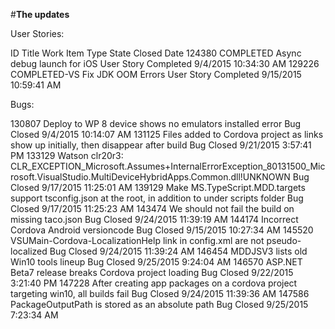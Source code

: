 <properties pageTitle="Release Notes for Update 3"
  description="Release notes for Update 3 of Visual Studio 2015 Tools for Apache Cordova"
  services=""
  documentationCenter=""
  authors="kirupa" />
  <tags
     ms.service="na"
     ms.devlang="javascript"
     ms.topic="article"
     ms.tgt_pltfrm="mobile-multiple"
     ms.workload="na"
     ms.date="10/09/2015"
     ms.author="kirupac"/>

#**The updates**

 
User Stories:
 
ID  Title Work Item Type  State Closed Date
124380 
COMPLETED Async debug launch for iOS  User Story  Completed 9/4/2015 10:34:30 AM
129226 
COMPLETED-VS Fix JDK OOM Errors  User Story  Completed 9/15/2015 10:59:41 AM
 
Bugs:
 
130807 
Deploy to WP 8 device shows no emulators installed error  Bug Closed  9/4/2015 10:14:07 AM
131125 
Files added to Cordova project as links show up initially, then disappear after build Bug Closed  9/21/2015 3:57:41 PM
133129 
Watson clr20r3: CLR_EXCEPTION_Microsoft.Assumes+InternalErrorException_80131500_Microsoft.VisualStudio.MultiDeviceHybridApps.Common.dll!UNKNOWN Bug Closed  9/17/2015 11:25:01 AM
139129 
Make MS.TypeScript.MDD.targets support tsconfig.json at the root, in addition to under scripts folder Bug Closed  9/17/2015 11:25:23 AM
143474 
We should not fail the build on missing taco.json Bug Closed  9/24/2015 11:39:19 AM
144174 
Incorrect Cordova Android versioncode Bug Closed  9/15/2015 10:27:34 AM
145520 
VSUMain-Cordova-LocalizationHelp link in config.xml are not pseudo-localized  Bug Closed  9/24/2015 11:39:24 AM
146454 
MDDJSV3 lists old Win10 tools lineup  Bug Closed  9/25/2015 9:24:04 AM
146570 
ASP.NET Beta7 release breaks Cordova project loading  Bug Closed  9/22/2015 3:21:40 PM
147228 
After creating app packages on a cordova project targeting win10, all builds fail Bug Closed  9/24/2015 11:39:36 AM
147586 
PackageOutputPath is stored as an absolute path Bug Closed  9/25/2015 7:23:34 AM
 

